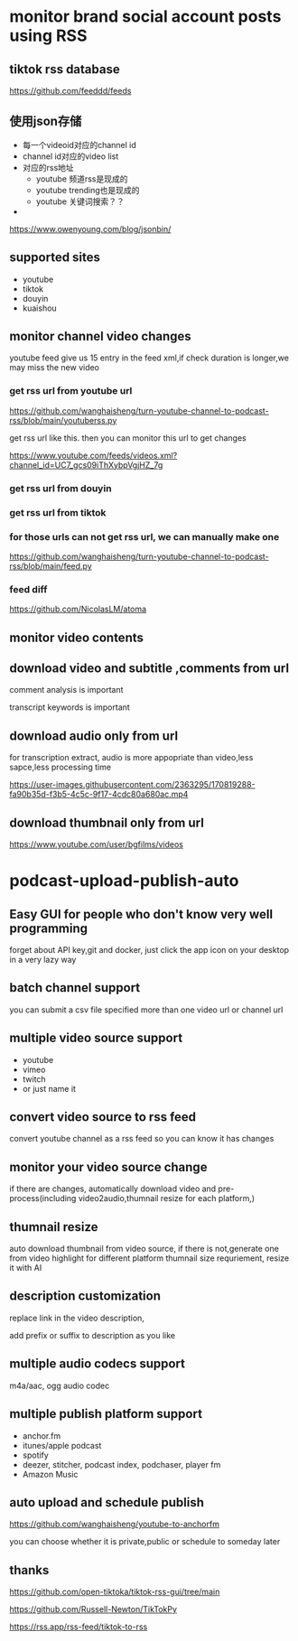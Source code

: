 # monitor brand social account posts using RSS



## tiktok rss database

https://github.com/feeddd/feeds



## 使用json存储
* 每一个videoid对应的channel id
* channel id对应的video list
* 对应的rss地址
  * youtube 频道rss是现成的
  * youtube trending也是现成的
  * youtube 关键词搜索？？  
* 
https://www.owenyoung.com/blog/jsonbin/

## supported sites

* youtube 
* tiktok 
* douyin 
* kuaishou

## monitor channel video changes 

youtube feed give us 15 entry in the feed xml,if check duration is longer,we may miss the new video


### get rss url from youtube  url 

https://github.com/wanghaisheng/turn-youtube-channel-to-podcast-rss/blob/main/youtuberss.py

get rss url like this. then you can monitor this url to get changes

https://www.youtube.com/feeds/videos.xml?channel_id=UC7_gcs09iThXybpVgjHZ_7g


### get rss url from douyin 


### get rss url from tiktok 



### for those urls can not get rss url, we can manually make one 

https://github.com/wanghaisheng/turn-youtube-channel-to-podcast-rss/blob/main/feed.py


### feed diff 

https://github.com/NicolasLM/atoma



## monitor video contents 


## download video and subtitle ,comments  from url 

comment analysis is important 

transcript keywords is important 


## download  audio only from url

for transcription extract, audio is more appopriate than video,less sapce,less processing time


https://user-images.githubusercontent.com/2363295/170819288-fa90b35d-f3b5-4c5c-9f17-4cdc80a680ac.mp4


## download thumbnail only from url

https://www.youtube.com/user/bgfilms/videos


# podcast-upload-publish-auto



## Easy GUI for people who don't know very well programming 

forget about API key,git and docker, just click the app icon on your desktop in a very lazy way

## batch channel support
you can submit a csv file specified more than one video url or channel url


## multiple video  source support

* youtube
* vimeo
* twitch
* or just name it

## convert video source to rss feed

convert youtube channel as a rss feed so you can know it has changes

## monitor your video source change

if there are changes, automatically download video and pre-process(including video2audio,thumnail resize for each platform,)


## thumnail resize

auto download thumbnail from video source, if there is not,generate one from video highlight
for different platform thumnail size requriement, resize it with AI


## description customization

replace link in the video description,

add prefix or suffix to description as you like 
## multiple audio codecs support


  m4a/aac, ogg audio codec 
  
## multiple publish platform support  

* anchor.fm  
* itunes/apple podcast
* spotify
* deezer, stitcher, podcast index, podchaser, player fm 
* Amazon Music

## auto upload and schedule publish

https://github.com/wanghaisheng/youtube-to-anchorfm

you can choose whether it is private,public or schedule to someday later


## thanks 

https://github.com/open-tiktoka/tiktok-rss-gui/tree/main

https://github.com/Russell-Newton/TikTokPy

https://rss.app/rss-feed/tiktok-to-rss
